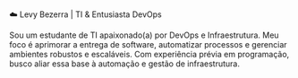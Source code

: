☁️ Levy Bezerra | TI & Entusiasta DevOps

Sou um estudante de TI apaixonado(a) por DevOps e Infraestrutura. Meu foco é aprimorar a entrega de software, automatizar processos e gerenciar ambientes robustos e escaláveis. Com experiência prévia em programação, busco aliar essa base à automação e gestão de infraestrutura.

<!---
🌱 O que estou aprendendo e explorando

🚀 DevOps & CI/CD
Integração Contínua/Entrega Contínua (CI/CD): Criando pipelines automatizadas para testes, build e deploy.

Ferramentas: GitHub Actions.

Infraestrutura como Código (IaC): Automatizando o provisionamento de recursos.

Ferramentas: Terraform, Ansible.

Monitoramento e Observabilidade: Garantindo a saúde e performance dos sistemas.

Ferramentas: Zabbix.

☁️ Computação em Nuvem & Virtualização
Provedores de Nuvem: AWS, Azure.

Contêineres e Orquestração: Docker, Kubernetes

Virtualização: Vagrant

🐧 Sistemas Operacionais & Shell Scripting
Linux e Windows

Shell Scripting: Escrevendo scripts para automatizar rotinas do dia a dia.

Linguagens: bash


LevyJonathan/LevyJonathan is a ✨ special ✨ repository because its `README.md` (this file) appears on your GitHub profile.
You can click the Preview link to take a look at your changes.
- 👋 Hi, I’m @LevyJonathan
- 👀 I’m interested in fullstack development.
- 🌱 I’m currently learning HTML, CSS, JS , PHP and RUBY.
- 💞️ I’m looking to collaborate on small projects, only to learn.
--->
